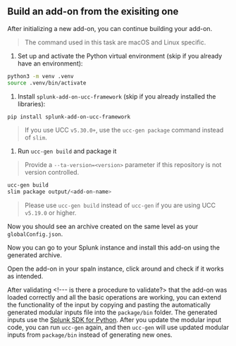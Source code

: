 ## Build an add-on from the exisiting one

After initializing a new add-on, you can continue building your add-on.

> The command used in this task are macOS and Linux specific.

1. Set up and activate the Python virtual environment (skip if you already have an environment):

```bash
python3 -m venv .venv
source .venv/bin/activate
```

1. Install `splunk-add-on-ucc-framework`  (skip if you already installed the libraries):

```bash
pip install splunk-add-on-ucc-framework 
```

> If you use UCC `v5.30.0+`, use the `ucc-gen package` command instead of `slim`. 

1. Run `ucc-gen build` and package it

> Provide a `--ta-version=<version>` parameter if this repository is not version controlled.

```bash
ucc-gen build
slim package output/<add-on-name>
```

> Please use `ucc-gen build` instead of `ucc-gen` if you are using UCC `v5.19.0` or higher.


Now you should see an archive created on the same level as your `globalConfig.json`.

Now you can go to your Splunk instance and install this add-on using the generated archive. 

Open the add-on in your spaln instance, click around and check if it works as intended.

After validating <!--- is there a procedure to validate?> 
that the add-on was loaded correctly and all the basic operations
are working, you can extend the functionality of the input by copying and
pasting the automatically generated modular inputs file into the `package/bin`
folder. The generated inputs use the
[Splunk SDK for Python](https://github.com/splunk/splunk-sdk-python). After you
update the modular input code, you can run `ucc-gen` again, and then `ucc-gen` will
use updated modular inputs from `package/bin` instead of generating new ones.